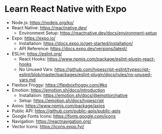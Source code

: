 # Learn React Native with Expo

- Node.js: https://nodejs.org/ko/
- React Native: https://reactnative.dev/
  - Environment Setup: https://reactnative.dev/docs/environment-setup
- Expo: https://expo.io/
  - Installation: https://docs.expo.io/get-started/installation/
  - API Reference: https://docs.expo.dev/versions/latest/
- ESLint: https://eslint.org/
  - React Hooks: https://www.npmjs.com/package/eslint-plugin-react-hooks
  - No Unused Vars: https://github.com/typescript-eslint/typescript-eslint/blob/master/packages/eslint-plugin/docs/rules/no-unused-vars.md
- Flexbox Froggy: https://flexboxfroggy.com/#ko
- Emotion: https://emotion.sh/docs/introduction
  - Installation: https://emotion.sh/docs/@emotion/native
  - Setup: https://emotion.sh/docs/typescript
- Axios: https://www.npmjs.com/package/axios
- Public API: https://github.com/public-apis/public-apis
- Google Fonts Icons: https://fonts.google.com/icons
- Navigation: https://reactnavigation.org/
- Vector Icons: https://icons.expo.fyi/
